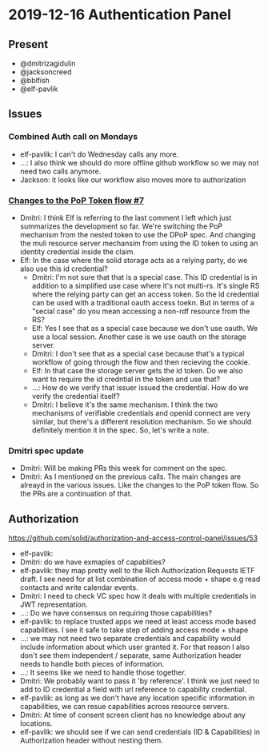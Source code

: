 # 2019-12-16 Authentication Panel

## Present

* @dmitrizagidulin
* @jacksoncreed
* @bblfish
* @elf-pavlik

## Issues

### Combined Auth call on Mondays
- elf-pavlik: I can't do Wednesday calls any more.
- ...: I also think we should do more offline github workflow so we may not need two calls anymore.
- Jackson: it looks like our workflow also moves more to authorization

### [Changes to the PoP Token flow #7](https://github.com/solid/authentication-panel/issues/7)
 - Dmitri: I think Elf is referring to the last comment I left which just summarizes the development so far. We're switching the PoP mechanism from the nested token to use the DPoP spec. And changing the muli resource server mechansim from using the ID token to using an identity credential inside the claim.
 - Elf: In the case where the solid storage acts as a relying party, do we also use this id credential?
     - Dmitri: I'm not sure that that is a special case. This ID credential is in addition to a simplified use case where it's not multi-rs. It's single RS where the relying party can get an access token. So the id credential can be used with a traditional oauth access toekn. But in terms of a "secial case" do you mean accessing a non-rdf resource from the RS?
     - Elf: Yes I see that as a special case because we don't use oauth. We use a local session. Another case is we use oauth on the storage server.
     - Dmitri: I don't see that as a special case because that's a typical workflow of going through the flow and then recieving the cookie.
     - Elf: In that case the storage server gets the id token. Do we also want to require the id credntial in the token and use that?
     - ...: How do we verify that issuer issued the credential. How do we verify the credential itself?
     - Dmitri: I believe it's the same mechanism. I think the two mechanisms of verifiable credentials and openid connect are very similar, but there's a different resolution mechanism. So we should definitely mention it in the spec. So, let's write a note.

### Dmitri spec update
 - Dmitri: Will be making PRs this week for comment on the spec.
 - Dmitri: As I mentioned on the previous calls. The main changes are alreayd in the various issues. Like the changes to the PoP token flow. So the PRs are a continuation of that.

## Authorization

https://github.com/solid/authorization-and-access-control-panel/issues/53

 - elf-pavlik: 
 - Dmitri: do we have exmaples of capablities?
 - elf-pavlik: they map pretty well to the Rich Authorization Requests IETF draft. I see need for at list combination of access mode + shape e.g read contacts and write calendar events.
 - Dmitri: I need to check VC spec how it deals with multiple credentials in JWT representation.
 - ...: Do we have consensus on requiring those capabilities?
 - elf-pavlik: to replace trusted apps we need at least access mode based capabilities.  I see it safe to take step of adding access mode + shape
 - ...: we may not need two separate credentials and capability would include information about which user granted it. For that reason I also don't see them independent / separate, same Authorization header needs to handle both pieces of information.
 - ...: It seems like we need to handle those together.
 - Dmitri: We probably want to pass it 'by reference'. I think we just need to add to ID credential a field with url reference to capability credential.
 - elf-pavlik: as long as we don't have any location specific information in capabilities, we can resue capabilities across resource servers.
 - Dmitri: At time of consent screen client has no knowledge about any locations. 
 - elf-pavlik: we should see if we can send credentials (ID & Capabilities) in Authorization header without nesting them.
